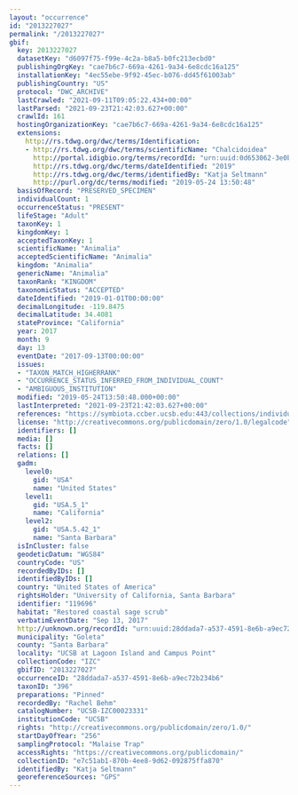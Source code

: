 ```yaml
---
layout: "occurrence"
id: "2013227027"
permalink: "/2013227027"
gbif:
  key: 2013227027
  datasetKey: "d6097f75-f99e-4c2a-b8a5-b0fc213ecbd0"
  publishingOrgKey: "cae7b6c7-669a-4261-9a34-6e8cdc16a125"
  installationKey: "4ec55ebe-9f92-45ec-b076-dd45f61003ab"
  publishingCountry: "US"
  protocol: "DWC_ARCHIVE"
  lastCrawled: "2021-09-11T09:05:22.434+00:00"
  lastParsed: "2021-09-23T21:42:03.627+00:00"
  crawlId: 161
  hostingOrganizationKey: "cae7b6c7-669a-4261-9a34-6e8cdc16a125"
  extensions:
    http://rs.tdwg.org/dwc/terms/Identification:
    - http://rs.tdwg.org/dwc/terms/scientificName: "Chalcidoidea"
      http://portal.idigbio.org/terms/recordId: "urn:uuid:0d653062-3e0b-48d8-8f4b-e0f901f781ae"
      http://rs.tdwg.org/dwc/terms/dateIdentified: "2019"
      http://rs.tdwg.org/dwc/terms/identifiedBy: "Katja Seltmann"
      http://purl.org/dc/terms/modified: "2019-05-24 13:50:48"
  basisOfRecord: "PRESERVED_SPECIMEN"
  individualCount: 1
  occurrenceStatus: "PRESENT"
  lifeStage: "Adult"
  taxonKey: 1
  kingdomKey: 1
  acceptedTaxonKey: 1
  scientificName: "Animalia"
  acceptedScientificName: "Animalia"
  kingdom: "Animalia"
  genericName: "Animalia"
  taxonRank: "KINGDOM"
  taxonomicStatus: "ACCEPTED"
  dateIdentified: "2019-01-01T00:00:00"
  decimalLongitude: -119.8475
  decimalLatitude: 34.4081
  stateProvince: "California"
  year: 2017
  month: 9
  day: 13
  eventDate: "2017-09-13T00:00:00"
  issues:
  - "TAXON_MATCH_HIGHERRANK"
  - "OCCURRENCE_STATUS_INFERRED_FROM_INDIVIDUAL_COUNT"
  - "AMBIGUOUS_INSTITUTION"
  modified: "2019-05-24T13:50:48.000+00:00"
  lastInterpreted: "2021-09-23T21:42:03.627+00:00"
  references: "https://symbiota.ccber.ucsb.edu:443/collections/individual/index.php?occid=119696"
  license: "http://creativecommons.org/publicdomain/zero/1.0/legalcode"
  identifiers: []
  media: []
  facts: []
  relations: []
  gadm:
    level0:
      gid: "USA"
      name: "United States"
    level1:
      gid: "USA.5_1"
      name: "California"
    level2:
      gid: "USA.5.42_1"
      name: "Santa Barbara"
  isInCluster: false
  geodeticDatum: "WGS84"
  countryCode: "US"
  recordedByIDs: []
  identifiedByIDs: []
  country: "United States of America"
  rightsHolder: "University of California, Santa Barbara"
  identifier: "119696"
  habitat: "Restored coastal sage scrub"
  verbatimEventDate: "Sep 13, 2017"
  http://unknown.org/recordId: "urn:uuid:28ddada7-a537-4591-8e6b-a9ec72b234b6"
  municipality: "Goleta"
  county: "Santa Barbara"
  locality: "UCSB at Lagoon Island and Campus Point"
  collectionCode: "IZC"
  gbifID: "2013227027"
  occurrenceID: "28ddada7-a537-4591-8e6b-a9ec72b234b6"
  taxonID: "396"
  preparations: "Pinned"
  recordedBy: "Rachel Behm"
  catalogNumber: "UCSB-IZC00023331"
  institutionCode: "UCSB"
  rights: "http://creativecommons.org/publicdomain/zero/1.0/"
  startDayOfYear: "256"
  samplingProtocol: "Malaise Trap"
  accessRights: "https://creativecommons.org/publicdomain/"
  collectionID: "e7c51ab1-870b-4ee8-9d62-092875ffa870"
  identifiedBy: "Katja Seltmann"
  georeferenceSources: "GPS"
---
```

